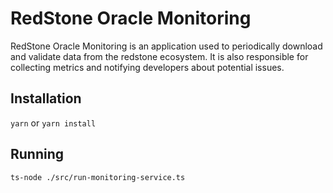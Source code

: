 # RedStone Oracle Monitoring

RedStone Oracle Monitoring is an application used to periodically download and validate data from the redstone ecosystem. It is also responsible for collecting metrics and notifying developers about potential issues.

## Installation

`yarn`
or
`yarn install`

## Running

`ts-node ./src/run-monitoring-service.ts`
